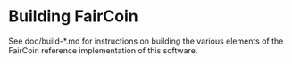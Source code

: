 Building FairCoin
==================

See doc/build-*.md for instructions on building the various
elements of the FairCoin reference implementation of this
software.
